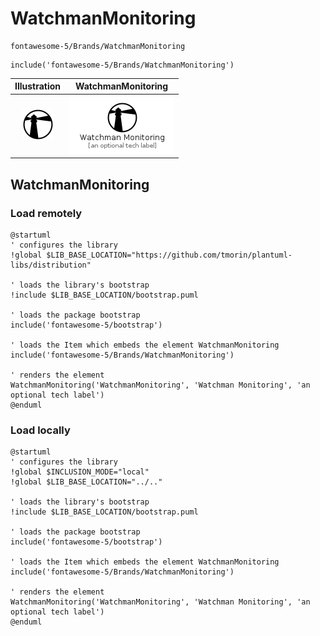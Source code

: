 # WatchmanMonitoring


```text
fontawesome-5/Brands/WatchmanMonitoring
```

```text
include('fontawesome-5/Brands/WatchmanMonitoring')
```



| Illustration | WatchmanMonitoring |
| :---: | :---: |
| ![illustration for Illustration](../../fontawesome-5/Brands/WatchmanMonitoring.png) | ![illustration for WatchmanMonitoring](../../fontawesome-5/Brands/WatchmanMonitoring.Local.png) |




## WatchmanMonitoring

### Load remotely
```plantuml
@startuml
' configures the library
!global $LIB_BASE_LOCATION="https://github.com/tmorin/plantuml-libs/distribution"

' loads the library's bootstrap
!include $LIB_BASE_LOCATION/bootstrap.puml

' loads the package bootstrap
include('fontawesome-5/bootstrap')

' loads the Item which embeds the element WatchmanMonitoring
include('fontawesome-5/Brands/WatchmanMonitoring')

' renders the element
WatchmanMonitoring('WatchmanMonitoring', 'Watchman Monitoring', 'an optional tech label')
@enduml
```

### Load locally
```plantuml
@startuml
' configures the library
!global $INCLUSION_MODE="local"
!global $LIB_BASE_LOCATION="../.."

' loads the library's bootstrap
!include $LIB_BASE_LOCATION/bootstrap.puml

' loads the package bootstrap
include('fontawesome-5/bootstrap')

' loads the Item which embeds the element WatchmanMonitoring
include('fontawesome-5/Brands/WatchmanMonitoring')

' renders the element
WatchmanMonitoring('WatchmanMonitoring', 'Watchman Monitoring', 'an optional tech label')
@enduml
```

